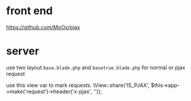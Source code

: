 
# front end
https://github.com/MoOx/pjax

# server
use two layout `base.blade.php` and `basetrue.blade.php` for normal or pjax request

use this view var to mark requests.
\View::share('IS_PJAX', $this->app->make('request')->header('x-pjax', ''));
